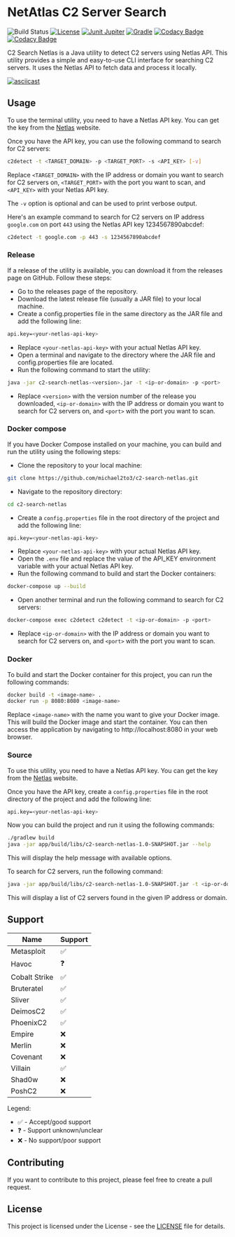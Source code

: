# NetAtlas C2 Server Search

![Build Status](https://img.shields.io/github/actions/workflow/status/michael2to3/c2-search-netlas/build.yml?branch=main)
[![License](https://img.shields.io/github/license/michael2to3/pretty-caldav-politech-schedule?style=flat-square)](https://github.com/michael2to3/pretty-caldav-politech-schedule/blob/main/LICENSE)
[![Junit Jupiter](https://img.shields.io/badge/Junit-Jupiter-green?style=flat-square)](https://junit.org/junit5/)
[![Gradle](https://img.shields.io/badge/Gradle-blue?style=flat-square)](https://gradle.org/)
[![Codacy Badge](https://app.codacy.com/project/badge/Grade/6d3c2810e4f844fa989a987f84565b7d)](https://app.codacy.com/gh/michael2to3/c2-search-netlas/dashboard?utm_source=gh&utm_medium=referral&utm_content=&utm_campaign=Badge_grade)
[![Codacy Badge](https://app.codacy.com/project/badge/Coverage/6d3c2810e4f844fa989a987f84565b7d)](https://app.codacy.com/gh/michael2to3/c2-search-netlas/dashboard?utm_source=gh&utm_medium=referral&utm_content=&utm_campaign=Badge_coverage)

C2 Search Netlas is a Java utility to detect C2 servers using Netlas API. This utility provides a simple and easy-to-use CLI interface for searching C2 servers. It uses the Netlas API to fetch data and process it locally.

[![asciicast](https://asciinema.org/a/Q0g0ego8SK97elJvTHN5IXLzs.svg)](https://asciinema.org/a/Q0g0ego8SK97elJvTHN5IXLzs)

## Usage

To use the terminal utility, you need to have a Netlas API key. You can get the key from the [Netlas](https://netlas.io) website.

Once you have the API key, you can use the following command to search for C2 servers:

```bash
c2detect -t <TARGET_DOMAIN> -p <TARGET_PORT> -s <API_KEY> [-v]
```

Replace `<TARGET_DOMAIN>` with the IP address or domain you want to search for C2 servers on, `<TARGET_PORT>` with the port you want to scan, and `<API_KEY>` with your Netlas API key.

The `-v` option is optional and can be used to print verbose output.

Here's an example command to search for C2 servers on IP address `google.com` on port `443` using the Netlas API key 1234567890abcdef:

```bash
c2detect -t google.com -p 443 -s 1234567890abcdef
```

### Release

If a release of the utility is available, you can download it from the releases page on GitHub. Follow these steps:
- Go to the releases page of the repository.
- Download the latest release file (usually a JAR file) to your local machine.
- Create a config.properties file in the same directory as the JAR file and add the following line:
```bash
api.key=<your-netlas-api-key>
```
- Replace `<your-netlas-api-key>` with your actual Netlas API key.
- Open a terminal and navigate to the directory where the JAR file and config.properties file are located.
- Run the following command to start the utility:
```bash
java -jar c2-search-netlas-<version>.jar -t <ip-or-domain> -p <port>
```
- Replace `<version>` with the version number of the release you downloaded, `<ip-or-domain>` with the IP address or domain you want to search for C2 servers on, and `<port>` with the port you want to scan.

### Docker compose

If you have Docker Compose installed on your machine, you can build and run the utility using the following steps:
- Clone the repository to your local machine:
```bash
git clone https://github.com/michael2to3/c2-search-netlas.git
```
- Navigate to the repository directory:
```bash
cd c2-search-netlas
```
- Create a `config.properties` file in the root directory of the project and add the following line:
```bash
api.key=<your-netlas-api-key>
```
- Replace `<your-netlas-api-key>` with your actual Netlas API key.
- Open the `.env` file and replace the value of the API_KEY environment variable with your actual Netlas API key.
- Run the following command to build and start the Docker containers:
```bash
docker-compose up --build
```
- Open another terminal and run the following command to search for C2 servers:
```bash
docker-compose exec c2detect c2detect -t <ip-or-domain> -p <port>
```
- Replace `<ip-or-domain>` with the IP address or domain you want to search for C2 servers on, and `<port>` with the port you want to scan.


### Docker

To build and start the Docker container for this project, you can run the following commands:

```bash
docker build -t <image-name> .
docker run -p 8080:8080 <image-name>
```

Replace `<image-name>` with the name you want to give your Docker image. This will build the Docker image and start the container. You can then access the application by navigating to http://localhost:8080 in your web browser.

### Source
To use this utility, you need to have a Netlas API key. You can get the key from the [Netlas](https://netlas.io/) website.

Once you have the API key, create a `config.properties` file in the root directory of the project and add the following line:

```bash
api.key=<your-netlas-api-key>
```

Now you can build the project and run it using the following commands:

```bash
./gradlew build
java -jar app/build/libs/c2-search-netlas-1.0-SNAPSHOT.jar --help
```

This will display the help message with available options.

To search for C2 servers, run the following command:

```bash
java -jar app/build/libs/c2-search-netlas-1.0-SNAPSHOT.jar -t <ip-or-domain> -p <port>
```

This will display a list of C2 servers found in the given IP address or domain.

## Support

| Name                    | Support            |
|-------------------------|--------------------|
| Metasploit              | :white_check_mark: |
| Havoc                   | :question:         |
| Cobalt Strike           | :white_check_mark: |
| Bruteratel              | :white_check_mark: |
| Sliver                  | :white_check_mark: |
| DeimosC2                | :white_check_mark: |
| PhoenixC2               | :white_check_mark: |
| Empire                  | :x:                |
| Merlin                  | :x:                |
| Covenant                | :x:                |
| Villain                 | :white_check_mark: |
| Shad0w                  | :x:                |
| PoshC2                  | :x:                |

Legend:

- :white_check_mark: - Accept/good support
- :question: - Support unknown/unclear
- :x: - No support/poor support

## Contributing

If you want to contribute to this project, please feel free to create a pull request.

## License

This project is licensed under the License - see the [LICENSE](https://github.com/michael2to3/c2-search-netlas/blob/main/LICENSE) file for details.
